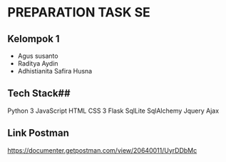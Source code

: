 # PREPARATION TASK SE #

## Kelompok 1 ##
* Agus susanto
* Raditya Aydin
* Adhistianita Safira Husna

## Tech Stack##
Python 3
JavaScript
HTML
CSS 3
Flask
SqlLite
SqlAlchemy
Jquery
Ajax

## Link Postman ##
https://documenter.getpostman.com/view/20640011/UyrDDbMc
